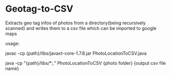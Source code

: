 # Geotag-to-CSV

Extracts geo tag infos  of photos from a directory(being recursively scanned) and writes them to a csv file which can be imported to google maps

usage:

javac -cp {path}/libs/javaxt-core-1.7.8.jar PhotoLocationToCSV.java

java -cp "{path}/libs/*;." PhotoLocationToCSV {photo folder} {output csv file name}
